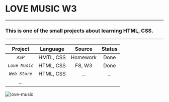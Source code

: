 # **LOVE MUSIC W3**

---



### This is one of the small projects about learning HTML, CSS.

---

| Project        | Language  | Source   | Status |
|:--------------:|:---------:|:--------:|:------:|
| *`ASP`*        | HMTL, CSS | Homework | Done   |
| *`Love Music`* | HTML, CSS | F8, W3   | Done   |
| *`Web Store`*  | HTML, CSS | ...      | ...    |
| ...            |           |          |        |

![love-music](E:\MarkText\Image\c852edb9cc40594dc475fe34b2808db060544df7.PNG)


